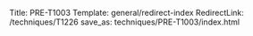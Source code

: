 Title: PRE-T1003
Template: general/redirect-index
RedirectLink: /techniques/T1226
save_as: techniques/PRE-T1003/index.html